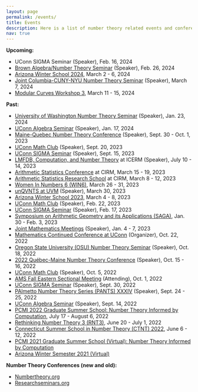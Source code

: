 ```yaml
---
layout: page
permalink: /events/
title: Events
description: Here is a list of number theory related events and conferences that I will attend/have attended. 
nav: true
---
```


<!-- For now, this page is assumed to be a static description of your courses. You can convert it to a collection similar to `_projects/` so that you can have a dedicated page for each course. -->

<!-- * [Binghamton University Graduate Combinatorics, Algebra, and Topology Conference (BUGCAT) 2022](http://seminars.math.binghamton.edu/BUGCAT/index.html) (Speaker), Nov. 5 - 6, 2022 -->

<!-- (<a href="/assets/pdf/AbDivFld.pdf" target="_blank">talk</a>) -->

**Upcoming:**
* UConn SIGMA Seminar (Speaker), Feb. 16, 2024
* [Brown Algebra/Number Theory Seminar](https://www.brown.edu/academics/math/math-department-seminars-and-events) (Speaker), Feb. 26, 2024
* [Arizona Winter School 2024](https://swc-math.github.io/aws/2024/index.html), March 2 - 6, 2024
* [Joint Columbia-CUNY-NYU Number Theory Seminar](http://www.math.columbia.edu/~goldfeld/ScheduleJointNTS42.html) (Speaker), March 7, 2024
* [Modular Curves Workshop 3](https://math.mit.edu/~edgarc/MCW3.html), March 11 - 15, 2024


**Past:**
* [University of Washington Number Theory Seminar](https://math.washington.edu/events/2024-01-23/elliptic-curves-complex-multiplication-and-abelian-division-fields) (Speaker), Jan. 23, 2024 
* [UConn Algebra Seminar](https://events.uconn.edu/mathematics-department/event/59852-elliptic-curves-with-complex-multiplication-and) (Speaker), Jan. 17, 2024 
* [Maine-Quebec Number Theory Conference](https://mainequebecnt.github.io/#Programme) (Speaker), Sept. 30 - Oct. 1, 2023
* [UConn Math Club](https://events.uconn.edu/math-club/event/48380-infinitude-of-the-primes) (Speaker), Sept. 20, 2023
* [UConn SIGMA Seminar](https://events.uconn.edu/s.i.g.m.a.-seminar/event/52069-sigma-seminar-frequently-asked-questions-on-quant-inte) (Speaker), Sept. 15, 2023
* [LMFDB, Computation, and Number Theory](https://icerm.brown.edu/events/sc-23-lucant/) at ICERM (Speaker), July 10 - 14, 2023
* [Arithmetic Statistics Conference](https://conferences.cirm-math.fr/2675.html) at CIRM, March 15 - 19, 2023
* [Arithmetic Statistics Research School](https://conferences.cirm-math.fr/2679.html) at CIRM, March 8 - 12, 2023
* [Women In Numbers 6 (WIN6)](https://www.birs.ca/events/2023/5-day-workshops/23w5175), March 26 - 31, 2023 
* [unQVNTS at UVM](https://www.uvm.edu/~unqvnts/#0305) (Speaker), March 30, 2023
* [Arizona Winter School 2023](https://swc-math.github.io/), March 4 - 8, 2023
* [UConn Math Club](https://events.uconn.edu/math-club/event/44080-math-clubsums-of-powers-by-lhospitals-ruleasimina) (Speaker), Feb. 22, 2023
* [UConn SIGMA Seminar](https://events.uconn.edu/s.i.g.m.a.-seminar/event/43815-sigma-seminarcomputationally-hard-problems-and) (Speaker), Feb. 17, 2023
* [Symposium on Arithmetic Geometry and its Applications (SAGA)](https://conferences.cirm-math.fr/2801.html), Jan. 30 - Feb. 3, 2023
* [Joint Mathematics Meetings](https://www.jointmathematicsmeetings.org//jmm) (Speaker), Jan. 4 - 7, 2023
* [Mathematics Continued Conference at UConn](https://mcc.math.uconn.edu/) (Organizer), Oct. 22, 2022
* [Oregon State University (OSU) Number Theory Seminar](https://math.oregonstate.edu/numbertheory_seminar#:~:text=The%20Number%20Theory%20Seminar%20is,%2C%20representation%20theory%2C%20and%20more.) (Speaker), Oct. 18, 2022
* [2022 Québec-Maine Number Theory Conference](https://archimede.mat.ulaval.ca/QUEBEC-MAINE/22/qm22.html) (Speaker), Oct. 15 - 16, 2022
* [UConn Math Club](https://events.uconn.edu/math-club/event/35959-math-clubcomputationally-hard-problems-and-their) (Speaker), Oct. 5, 2022
* [AMS Fall Eastern Sectional Meeting](http://www.ams.org/meetings/sectional/2301_program.html) (Attending), Oct. 1, 2022
* [UConn SIGMA Seminar](https://events.uconn.edu/s.i.g.m.a.-seminar/event/35607-sigma-seminarcomputing-the-proportion-of-sneaky) (Speaker), Sept. 30, 2022
* [PAlmetto Number Theory Series (PANTS) XXXIV](https://webpages.charlotte.edu/aroy15/PANTS34/?fbclid=IwAR1LVh0wql_GhT_eP2o9ReMlVeU8zejGInVvAVG8mRLU6kwjt-R6SzIGqCs#) (Speaker), Sept. 24 - 25, 2022
* [UConn Algebra Seminar](https://math.uconn.edu/algebra-seminar/) (Speaker), Sept. 14, 2022
* [PCMI 2022 Graduate Summer School: Number Theory Informed by Computation](https://www.ias.edu/pcmi/pcmi-2022-graduate-summer-school), July 17 - August 6, 2022
* [Rethinking Number Theory 3 (RNT3)](https://sites.google.com/view/rethinkingnumbertheory/home), June 20 - July 1, 2022
* [Connecticut Summer School in Number Theory (CTNT) 2022](https://ctnt-summer.math.uconn.edu/), June 6 - 12, 2022
* [PCMI 2021 Graduate Summer School (Virtual): Number Theory Informed by Computation](https://www.ias.edu/pcmi/programs/pcmi-2021-graduate-summer-school)
* [Arizona Winter Semester 2021 (Virtual)](https://www.math.arizona.edu/~swc/aws/2021/index.html)

**Number Theory Conferences (new and old):**
* [Numbertheory.org](http://www.numbertheory.org/ntw/N3.html)
* [Researchseminars.org](https://researchseminars.org)
